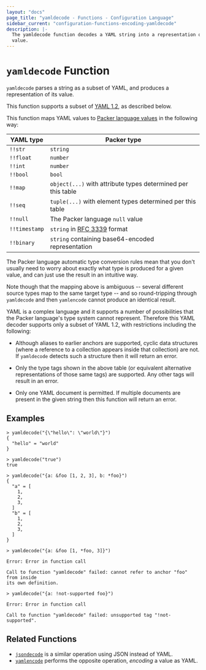```yaml
---
layout: "docs"
page_title: "yamldecode - Functions - Configuration Language"
sidebar_current: "configuration-functions-encoding-yamldecode"
description: |-
  The yamldecode function decodes a YAML string into a representation of its
  value.
---
```


# `yamldecode` Function


`yamldecode` parses a string as a subset of YAML, and produces a representation
of its value.

This function supports a subset of [YAML 1.2](https://yaml.org/spec/1.2/spec.html),
as described below.

This function maps YAML values to
[Packer language values](../expressions.html#types-and-values)
in the following way:

| YAML type     | Packer type                                                     |
| ------------- | ------------------------------------------------------------------ |
| `!!str`       | `string`                                                           |
| `!!float`     | `number`                                                           |
| `!!int`       | `number`                                                           |
| `!!bool`      | `bool`                                                             |
| `!!map`       | `object(...)` with attribute types determined per this table       |
| `!!seq`       | `tuple(...)` with element types determined per this table          |
| `!!null`      | The Packer language `null` value                                |
| `!!timestamp` | `string` in [RFC 3339](https://tools.ietf.org/html/rfc3339) format |
| `!!binary`    | `string` containing base64-encoded representation                  |

The Packer language automatic type conversion rules mean that you don't
usually need to worry about exactly what type is produced for a given value,
and can just use the result in an intuitive way.

Note though that the mapping above is ambiguous -- several different source
types map to the same target type -- and so round-tripping through `yamldecode`
and then `yamlencode` cannot produce an identical result.

YAML is a complex language and it supports a number of possibilities that the
Packer language's type system cannot represent. Therefore this YAML decoder
supports only a subset of YAML 1.2, with restrictions including the following:

- Although aliases to earlier anchors are supported, cyclic data structures
  (where a reference to a collection appears inside that collection) are not.
  If `yamldecode` detects such a structure then it will return an error.

- Only the type tags shown in the above table (or equivalent alternative
  representations of those same tags) are supported. Any other tags will
  result in an error.

- Only one YAML document is permitted. If multiple documents are present in
  the given string then this function will return an error.

## Examples

```
> yamldecode("{\"hello\": \"world\"}")
{
  "hello" = "world"
}

> yamldecode("true")
true

> yamldecode("{a: &foo [1, 2, 3], b: *foo}")
{
  "a" = [
    1,
    2,
    3,
  ]
  "b" = [
    1,
    2,
    3,
  ]
}

> yamldecode("{a: &foo [1, *foo, 3]}")

Error: Error in function call

Call to function "yamldecode" failed: cannot refer to anchor "foo" from inside
its own definition.

> yamldecode("{a: !not-supported foo}")

Error: Error in function call

Call to function "yamldecode" failed: unsupported tag "!not-supported".
```

## Related Functions

- [`jsondecode`](./jsondecode.html) is a similar operation using JSON instead
  of YAML.
- [`yamlencode`](./yamlencode.html) performs the opposite operation, _encoding_
  a value as YAML.
